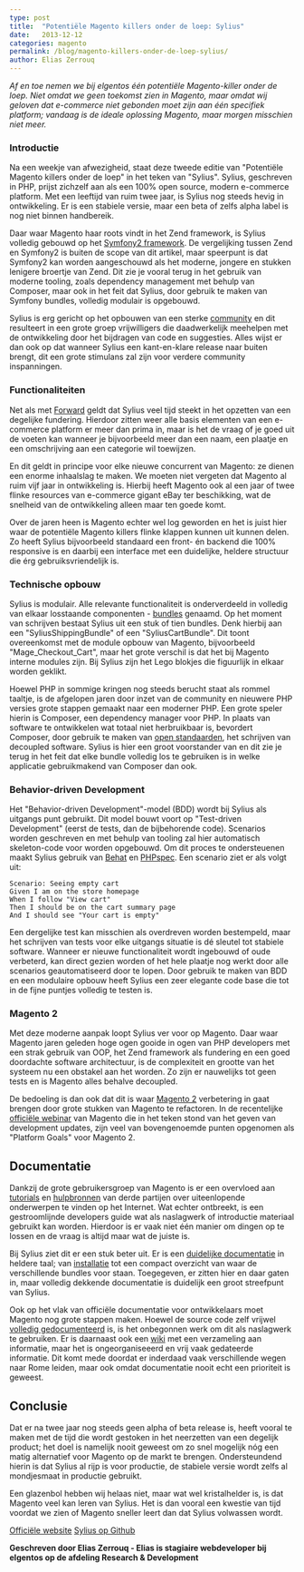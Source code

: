 ```yaml
---
type: post
title:  "Potentiële Magento killers onder de loep: Sylius"
date:   2013-12-12
categories: magento
permalink: /blog/magento-killers-onder-de-loep-sylius/
author: Elias Zerrouq
---
```

*Af en toe nemen we bij elgentos één potentiële Magento-killer onder de loep. Niet omdat we geen toekomst zien in Magento, maar omdat wij geloven dat e-commerce niet gebonden moet zijn aan één specifiek platform; vandaag is de ideale oplossing Magento, maar morgen misschien niet meer.*


### Introductie
Na een weekje van afwezigheid, staat deze tweede editie van "Potentiële Magento killers onder de loep" in het teken van "Sylius". Sylius, geschreven in PHP, prijst zichzelf aan als een 100% open source, modern e-commerce platform. Met een leeftijd van ruim twee jaar, is Sylius nog steeds hevig in ontwikkeling. Er is een stabiele versie, maar een beta of zelfs alpha label is nog niet binnen handbereik.

Daar waar Magento haar roots vindt in het Zend framework, is Sylius volledig gebouwd op het [Symfony2 framework][symfony2-framework-link]. De vergelijking tussen Zend en Symfony2 is buiten de scope van dit artikel, maar speerpunt is dat Symfony2 kan worden aangeschouwd als het moderne, jongere en stukken lenigere broertje van Zend. Dit zie je vooral terug in het gebruik van moderne tooling, zoals dependency management met behulp van Composer, maar ook in het feit dat Sylius, door gebruik te maken van Symfony bundles, volledig modulair is opgebouwd.

Sylius is erg gericht op het opbouwen van een sterke [community][sylius-community-link] en dit resulteert in een grote groep vrijwilligers die daadwerkelijk meehelpen met de ontwikkeling door het bijdragen van code en suggesties. Alles wijst er dan ook op dat wanneer Sylius een kant-en-klare release naar buiten brengt, dit een grote stimulans zal zijn voor verdere community inspanningen.


### Functionaliteiten
Net als met [Forward][elgentos-forward-link] geldt dat Sylius veel tijd steekt in het opzetten van een degelijke fundering. Hierdoor zitten weer alle basis elementen van een e-commerce platform er meer dan prima in, maar is het de vraag of je goed uit de voeten kan wanneer je bijvoorbeeld meer dan een naam, een plaatje en een omschrijving aan een categorie wil toewijzen.

En dit geldt in principe voor elke nieuwe concurrent van Magento: ze dienen een enorme inhaalslag te maken. We moeten niet vergeten dat Magento al ruim vijf jaar in ontwikkeling is. Hierbij heeft Magento ook al een jaar of twee flinke resources van e-commerce gigant eBay ter beschikking, wat de snelheid van de ontwikkeling alleen maar ten goede komt.

Over de jaren heen is Magento echter wel log geworden en het is juist hier waar de potentiële Magento killers flinke klappen kunnen uit kunnen delen. Zo heeft Sylius bijvoorbeeld standaard een front- én backend die 100% responsive is en daarbij een interface met een duidelijke, heldere structuur die érg gebruiksvriendelijk is.


### Technische opbouw
Sylius is modulair. Alle relevante functionaliteit is onderverdeeld in volledig van elkaar losstaande componenten - [bundles][symfony-bundle-link] genaamd. Op het moment van schrijven bestaat Sylius uit een stuk of tien bundles. Denk hierbij aan een "SyliusShippingBundle" of een "SyliusCartBundle". Dit toont overeenkomst met de module opbouw van Magento, bijvoorbeeld "Mage_Checkout_Cart", maar het grote verschil is dat het bij Magento interne modules zijn. Bij Sylius zijn het Lego blokjes die figuurlijk in elkaar worden geklikt.

Hoewel PHP in sommige kringen nog steeds berucht staat als rommel taaltje, is de afgelopen jaren door inzet van de community en nieuwere PHP versies grote stappen gemaakt naar een moderner PHP. Een grote speler hierin is Composer, een dependency manager voor PHP. In plaats van software te ontwikkelen wat totaal niet herbruikbaar is, bevordert Composer, door gebruik te maken van [open standaarden][php-fig-link], het schrijven van decoupled software. Sylius is hier een groot voorstander van en dit zie je terug in het feit dat elke bundle volledig los te gebruiken is in welke applicatie gebruikmakend van Composer dan ook.


### Behavior-driven Development
Het "Behavior-driven Development"-model (BDD) wordt bij Sylius als uitgangs punt gebruikt. Dit model bouwt voort op "Test-driven Development" (eerst de tests, dan de bijbehorende code). Scenarios worden geschreven en met behulp van tooling zal hier automatisch skeleton-code voor worden opgebouwd. Om dit proces te ondersteuenen maakt Sylius gebruik van [Behat][behat-link] en [PHPspec][php-spec-link]. Een scenario ziet er als volgt uit:

```
Scenario: Seeing empty cart
Given I am on the store homepage
When I follow "View cart"
Then I should be on the cart summary page
And I should see "Your cart is empty"
```

Een dergelijke test kan misschien als overdreven worden bestempeld, maar het schrijven van tests voor elke uitgangs situatie is dé sleutel tot stabiele software. Wanneer er nieuwe functionaliteit wordt ingebouwd of oude verbeterd, kan direct gezien worden of het hele plaatje nog werkt door alle scenarios geautomatiseerd door te lopen. Door gebruik te maken van BDD en een modulaire opbouw heeft Sylius een zeer elegante code base die tot in de fijne puntjes volledig te testen is.


### Magento 2
Met deze moderne aanpak loopt Sylius ver voor op Magento. Daar waar Magento jaren geleden hoge ogen gooide in ogen van PHP developers met een strak gebruik van OOP, het Zend framework als fundering en een goed doordachte software architectuur, is de complexiteit en grootte van het systeem nu een obstakel aan het worden. Zo zijn er nauwelijks tot geen tests en is Magento alles behalve decoupled.

De bedoeling is dan ook dat dit is waar [Magento 2][magento2-link] verbetering in gaat brengen door grote stukken van Magento te refactoren. In de recentelijke [officiële webinar][magento2-yt-link] van Magento die in het teken stond van het geven van development updates, zijn veel van bovengenoemde punten opgenomen als "Platform Goals" voor Magento 2.


## Documentatie
Dankzij de grote gebruikersgroep van Magento is er een overvloed aan [tutorials][magento-tutorials-link] en [hulpbronnen][magento-stackexchange-link] van derde partijen over uiteenlopende onderwerpen te vinden op het Internet. Wat echter ontbreekt, is een gestroomlijnde developers guide wat als naslagwerk of introductie materiaal gebruikt kan worden. Hierdoor is er vaak niet één manier om dingen op te lossen en de vraag is altijd maar wat de juiste is.

Bij Sylius ziet dit er een stuk beter uit. Er is een [duidelijke documentatie][sylius-docs-link] in heldere taal; van [installatie][sylius-install-link] tot een compact overzicht van waar de verschillende bundles voor staan. Toegegeven, er zitten hier en daar gaten in, maar volledig dekkende documentatie is duidelijk een groot streefpunt van Sylius.

Ook op het vlak van officiële documentatie voor ontwikkelaars moet Magento nog grote stappen maken. Hoewel de source code zelf vrijwel [volledig gedocumenteerd][magento-docs-link] is, is het onbegonnen werk om dit als naslagwerk te gebruiken. Er is daarnaast ook een [wiki][magento-docs-link] met een verzameling aan informatie, maar het is ongeorganiseeerd en vrij vaak gedateerde informatie. Dit komt mede doordat er inderdaad vaak verschillende wegen naar Rome leiden, maar ook omdat documentatie nooit echt een prioriteit is geweest.


## Conclusie
Dat er na twee jaar nog steeds geen alpha of beta release is, heeft vooral te maken met de tijd die wordt gestoken in het neerzetten van een degelijk product; het doel is namelijk nooit geweest om zo snel mogelijk nóg een matig alternatief voor Magento op de markt te brengen. Ondersteundend hierin is dat Sylius al rijp is voor productie, de stabiele versie wordt zelfs al mondjesmaat in productie gebruikt.

Een glazenbol hebben wij helaas niet, maar wat wel kristalhelder is, is dat Magento veel kan leren van Sylius. Het is dan vooral een kwestie van tijd voordat we zien of Magento sneller leert dan dat Sylius volwassen wordt.


[Officiële website][sylius-link]
[Sylius op Github][sylius-github-link]


**Geschreven door Elias Zerrouq - Elias is stagiaire webdeveloper bij elgentos op de afdeling Research & Development**


[symfony2-framework-link]: http://symfony.com/
[sylius-community-link]: http://sylius.org/community
[elgentos-forward-link]: https://www.elgentos.nl/blog/potenti%C3%ABle-magento-killers-onder-de-loep-forward
[symfony-bundle-link]: http://symfony.com/doc/current/bundles.html
[php-fig-link]: http://www.php-fig.org/
[behat-link]: http://behat.org/en/latest/
[php-spec-link]: http://www.phpspec.net/en/stable/
[magento2-link]: https://github.com/magento/magento2
[magento2-yt-link]: https://www.youtube.com/watch?v=7xZCgTjw3M0
[magento-tutorials-link]: http://alanstorm.com/category/magento/
[magento-stackexchange-link]: http://magento.stackexchange.com/
[sylius-docs-link]: http://docs.sylius.org/
[sylius-install-link]: http://docs.sylius.org/en/latest/components/general/using_components.html
[magento-docs-link]: https://magento.com/resources/technical
[sylius-link]: http://sylius.org/
[sylius-github-link]: https://github.com/sylius
